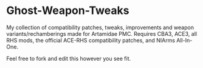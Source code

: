 # Ghost-Weapon-Tweaks
My collection of compatibility patches, tweaks, improvements and weapon variants/rechamberings made for Artamidae PMC.  Requires CBA3, ACE3, all RHS mods, the official ACE-RHS compatibility patches, and NIArms All-In-One.

Feel free to fork and edit this however you see fit.
